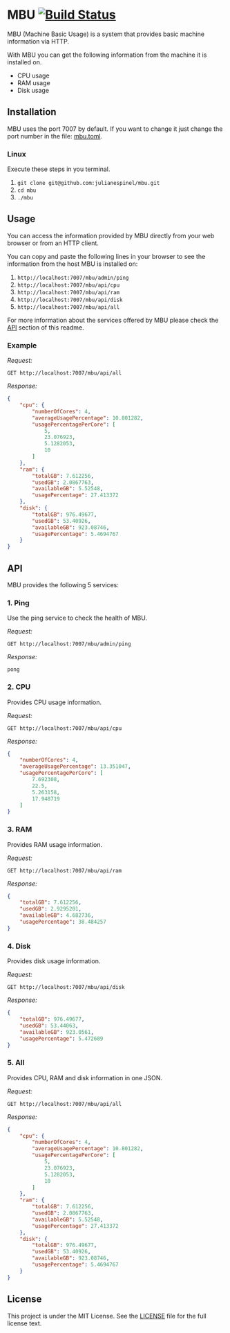 # MBU [![Build Status](https://travis-ci.org/julianespinel/mbu.svg?branch=master)](https://travis-ci.org/julianespinel/mbu)
MBU (Machine Basic Usage) is a system that provides basic machine information via HTTP.

With MBU you can get the following information from the machine it is installed on.

* CPU usage
* RAM usage
* Disk usage

## Installation

MBU uses the port 7007 by default. If you want to change it just change the port number in the file: [mbu.toml](https://github.com/julianespinel/mbu/blob/master/mbu.toml).

### Linux

Execute these steps in you terminal.

1. `git clone git@github.com:julianespinel/mbu.git`
2. `cd mbu`
3. `./mbu`

## Usage

You can access the information provided by MBU directly from your web browser or from an HTTP client.

You can copy and paste the following lines in your browser to see the information from the host MBU is installed on: 

1. `http://localhost:7007/mbu/admin/ping`
2. `http://localhost:7007/mbu/api/cpu`
3. `http://localhost:7007/mbu/api/ram`
4. `http://localhost:7007/mbu/api/disk`
5. `http://localhost:7007/mbu/api/all`

For more information about the services offered by MBU please check the [API](https://github.com/julianespinel/mbu#api) section of this readme.

### Example

*Request:*

`GET http://localhost:7007/mbu/api/all`

*Response:*

```json
{
    "cpu": {
        "numberOfCores": 4,
        "averageUsagePercentage": 10.801282,
        "usagePercentagePerCore": [
            5,
            23.076923,
            5.1282053,
            10
        ]
    },
    "ram": {
        "totalGB": 7.612256,
        "usedGB": 2.0867763,
        "availableGB": 5.52548,
        "usagePercentage": 27.413372
    },
    "disk": {
        "totalGB": 976.49677,
        "usedGB": 53.40926,
        "availableGB": 923.08746,
        "usagePercentage": 5.4694767
    }
}
```

## API

MBU provides the following 5 services: 

### 1. Ping

Use the ping service to check the health of MBU.

*Request:*

`GET http://localhost:7007/mbu/admin/ping`

*Response:*

`pong`

### 2. CPU

Provides CPU usage information.

*Request:*

`GET http://localhost:7007/mbu/api/cpu`

*Response:*

```json
{
    "numberOfCores": 4,
    "averageUsagePercentage": 13.351047,
    "usagePercentagePerCore": [
        7.692308,
        22.5,
        5.263158,
        17.948719
    ]
}
```

### 3. RAM

Provides RAM usage information.

*Request:*

`GET http://localhost:7007/mbu/api/ram`

*Response:*

```json
{
    "totalGB": 7.612256,
    "usedGB": 2.9295201,
    "availableGB": 4.682736,
    "usagePercentage": 38.484257
}
```

### 4. Disk

Provides disk usage information.

*Request:*

`GET http://localhost:7007/mbu/api/disk`

*Response:*

```json
{
    "totalGB": 976.49677,
    "usedGB": 53.44063,
    "availableGB": 923.0561,
    "usagePercentage": 5.472689
}
```

### 5. All

Provides CPU, RAM and disk information in one JSON.

*Request:*

`GET http://localhost:7007/mbu/api/all`

*Response:*

```json
{
    "cpu": {
        "numberOfCores": 4,
        "averageUsagePercentage": 10.801282,
        "usagePercentagePerCore": [
            5,
            23.076923,
            5.1282053,
            10
        ]
    },
    "ram": {
        "totalGB": 7.612256,
        "usedGB": 2.0867763,
        "availableGB": 5.52548,
        "usagePercentage": 27.413372
    },
    "disk": {
        "totalGB": 976.49677,
        "usedGB": 53.40926,
        "availableGB": 923.08746,
        "usagePercentage": 5.4694767
    }
}
```

## License

This project is under the MIT License. See the [LICENSE](https://github.com/julianespinel/mbu/blob/master/LICENSE) file for the full license text.

